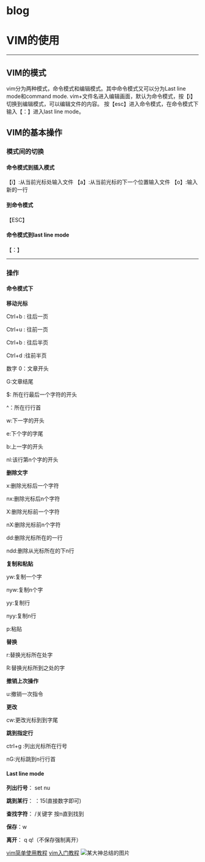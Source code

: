 # blog
# VIM的使用
***
## VIM的模式
vim分为两种模式，命令模式和编辑模式。其中命令模式又可以分为Last line mode和command mode.
vim+文件名进入编辑画面，默认为命令模式，按【i】切换到编辑模式，可以编辑文件的内容。
按【esc】进入命令模式，在命令模式下输入【：】进入last line mode。
## VIM的基本操作
### 模式间的切换
#### 命令模式到插入模式
【i】:从当前光标处输入文件
【a】:从当前光标的下一个位置输入文件
【o】:输入新的一行
#### 到命令模式
【ESC】
#### 命令模式到last line mode
【：】
***
### 操作
#### 命令模式下
**移动光标**

Ctrl+b : 往后一页  

Ctrl+u  : 往前一页 

Ctrl+b : 往后半页 

Ctrl+d :往前半页 

数字 0：文章开头

 G:文章结尾 

$: 所在行最后一个字符的开头

^：所在行行首

w:下一字的开头

e:下个字的字尾

b:上一字的开头

nl:该行第n个字的开头

**删除文字**

x:删除光标后一个字符

nx:删除光标后n个字符

X:删除光标前一个字符

nX:删除光标前n个字符

dd:删除光标所在的一行

ndd:删除从光标所在的下n行

**复制和粘贴**

yw:复制一个字

nyw:复制n个字

yy:复制行

nyy:复制n行

p:粘贴


**替换**

r:替换光标所在处字

R:替换光标所到之处的字

**撤销上次操作**

u:撤销一次指令


**更改**

cw:更改光标到到字尾


**跳到指定行**

ctrl+g :列出光标所在行号

nG:光标跳到n行行首



#### Last line mode
**列出行号**：  set nu

**跳到某行**： ：15(直接数字即可)

**查找字符**： /关键字 按n直到找到

**保存**：w

**离开**： q   q!（不保存强制离开）


[vim简单使用教程](http://www.cnblogs.com/onlyfu/p/5046910.html)
[vim入门教程](http://blog.jobbole.com/86132/)
![某大神总结的图片]( http://blog.chinaunix.net/attachment/201210/13/26000296_13500962024j36.jpg)
